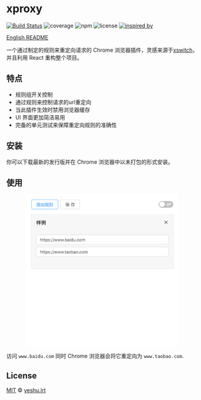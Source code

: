 # xproxy

[![Build Status](https://travis-ci.org/xdlrt/xproxy.svg?branch=master)](https://travis-ci.org/xdlrt/xproxy)
![coverage](https://img.shields.io/badge/coverage-100%25-green.svg)
![npm](https://img.shields.io/badge/npm-v5.4.2-blue.svg)
![license](https://img.shields.io/github/license/mashape/apistatus.svg)
[![inspired by](https://img.shields.io/badge/inspired%20by-xswitch-lightgrey.svg)](https://github.com/yize/xswitch)

[English README](./README-EN.md)

一个通过制定的规则来重定向请求的 Chrome 浏览器插件，灵感来源于[xswitch](https://github.com/yize/xswitch)，并且利用 React 重构整个项目。

## 特点

- 规则组开关控制
- 通过规则来控制请求的url重定向
- 当此插件生效时禁用浏览器缓存
- UI 界面更加简洁易用
- 完备的单元测试来保障重定向规则的准确性

## 安装 

你可以下载最新的发行版并在 Chrome 浏览器中以未打包的形式安装。

## 使用

<img src="./assets/usage.png" style="width: 400px;height: 400px;margin: 0 auto;display: block;" />

访问 `www.baidu.com` 同时 Chrome 浏览器会将它重定向为 `www.taobao.com`.

## License
[MIT](https://opensource.org/licenses/MIT) © [yeshu.lrt](https://xdlrt.github.io/)
